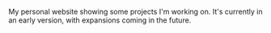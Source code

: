 My personal website showing some projects I'm working on. It's currently in an early version, with expansions coming in the future.